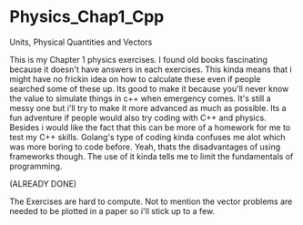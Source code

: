 # Physics_Chap1_Cpp
Units, Physical Quantities and Vectors

This is my Chapter 1 physics exercises.
I found old books fascinating because it doesn't have answers in each exercises.
This kinda means that i might have no frickin idea on how to calculate these even if people searched some of these up. 
Its good to make it because you'll never know the value to simulate things in c++ when emergency comes.
It's still a messy one but i'll try to make it more advanced as much as possible.
Its a fun adventure if people would also try coding with C++ and physics.
Besides i would like the fact that this can be more of a homework for me to test my C++ skills.
Golang's type of coding kinda confuses me alot which was more boring to code before.
Yeah, thats the disadvantages of using frameworks though.
The use of it kinda tells me to limit the fundamentals of programming.

(ALREADY DONE)

The Exercises are hard to compute.
Not to mention the vector problems are needed to be plotted in a paper so i'll stick up to a few.


